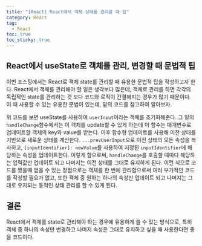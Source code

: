 ```yaml
---
title: "[React] React에서 객체 상태를 관리할 때 팁"
category: React
tag:
  - React
toc: true
toc_sticky: true
---
```


## React에서 useState로 객체를 관리, 변경할 때 문법적 팁

이번 포스팅에서는 React로 객체 state를 관리할 때 유용한 문법적 팁을 작성하고자 한다. React에서 객체를 관리해야 할 일은 생각보다 많은데, 객체로 관리를 하면 각각의 독립적인 state를 관리하는 것 보다 코드와 로직이 간결해지는 경우가 많기 때문이다. 이 때 사용할 수 있는 유용한 문법이 있는데, 밑의 코드를 참고하여 알아보자.

<script src="https://gist.github.com/parkm2ngyu00/63796434bff6c899d1fa127c4a0aaefe.js"></script>

위 코드를 보면 useState를 사용하여 `userInput`이라는 객체를 초기화해준다. 그 밑의 `handleChange`함수에서는 이 객체를 update할 수 있게 하는데 이 함수는 매개변수로 업데이트할 객체의 key와 value를 받는다. 이후 함수형 업데이트를 사용해 이전 상태를 기반으로 새로운 상태를 계산한다. `...prevUserInput`으로 이전 상태의 모든 속성을 복사하고, `[inputIdentifier]: newValue`를 사용하여 지정된 `inputIdentifier`에 해당하는 속성을 업데이트한다. 이렇게 함으로써, `handleChange`를 호출할 때마다 해당하는 입력값만 업데이트 되고 나머지는 이전 상태를 그대로 유지하게 된다. 이런 식으로 코드를 짰을때 얻을 수 있는 장점으로는 객체를 한 번에 관리함으로써 여러 부가적인 코드를 작성할 필요가 없고, 또한 객체 중 원하는 하나의 속성만 업데이트 되고 나머지는 그대로 유지되는 동적인 상태 관리를 할 수 있게 된다.

## 결론

React에서 객체를 state로 관리해야 하는 경우에 유용하게 쓸 수 있는 방식으로, 특히 객체 중 하나의 속성만 변경하고 나머지 속성은 그대로 유지하고 싶을 때 사용한다면 좋을 코드이다.
